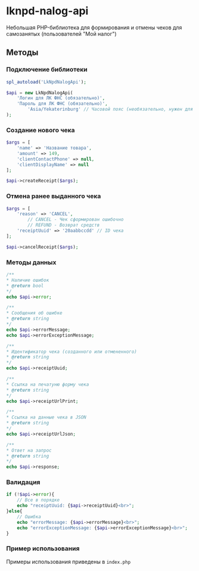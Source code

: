 # lknpd-nalog-api
Небольшая PHP-библиотека для формирования и отмены чеков для самозанятых (пользователей "Мой налог")

## Методы
### Подключение библиотеки
```php
spl_autoload('LkNpdNalogApi');

$api = new LkNpdNalogApi(
    'Логин для ЛК ФНС (обязательно)',
    'Пароль для ЛК ФНС (обязательно)',
        'Asia/Yekaterinburg' // Часовой пояс (необязательно, нужен для верного отображения времени в чеке). По умолчанию - Europe/Moscow
);
```

### Создание нового чека
```php
$args = [
    'name' => 'Название товара',
    'amount' => 149,
    'clientContactPhone' => null,
    'clientDisplayName' => null
];

$api->createReceipt($args);
```

### Отмена ранее выданного чека
```php
$args = [
    'reason' => 'CANCEL',
        // СANCEL - Чек сформирован ошибочно
        // REFUND - Возврат средств
    'receiptUuid' => '20aabbccdd' // ID чека
];

$api->cancelReceipt($args);
```

### Методы данных

```php
/**
* Наличие ошибок
* @return bool
*/
echo $api->error;

/**
* Сообщения об ошибке
* @return string
*/
echo $api->errorMessage;
echo $api->errorExceptionMessage;

/**
* Идентификатор чека (созданного или отмененного)
* @return string
*/
echo $api->receiptUuid;

/**
* Ссылка на печатуню форму чека
* @return string
*/
echo $api->receiptUrlPrint;

/**
* Ссылка на данные чека в JSON
* @return string
*/
echo $api->receiptUrlJson;

/**
* Ответ на запрос
* @return string
*/
echo $api->response;
```

### Валидация
```php
if (!$api->error){
    // Все в порядке
    echo "receiptUuid: {$api->receiptUuid}<br>";
}else{
    // Ошибка
    echo "errorMessage: {$api->errorMessage}<br>";
    echo "errorExceptionMessage: {$api->errorExceptionMessage}<br>";
}
```

### Пример использования
Примеры использования приведены в `index.php`
